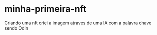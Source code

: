 # minha-primeira-nft
Criando uma nft criei a imagem atraves de uma IA com a palavra chave sendo Odin
